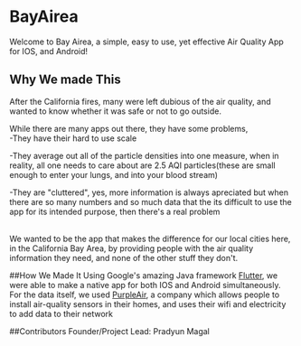 # BayAirea

Welcome to Bay Airea, a simple, easy to use, yet effective Air Quality App for IOS, and Android!
## Why We made This

After the California fires, many were left dubious of the air quality, and wanted to know whether it was safe or not to go outside.
<br />


While there are many apps out there, they have some problems,<br />
-They have their hard to use scale


-They average out all of the particle densities into one measure, when in reality, all one needs to care about are 2.5 AQI particles(these are small enough to enter your lungs, and into your blood stream)


-They are "cluttered", yes, more information is always apreciated but when there are so many numbers and so much data that the its difficult to use the app for its intended purpose, then there's a real problem



<br />
We wanted to be the app that makes the difference for our local cities here, in the California Bay Area, by providing people with the air quality information they need, and none of the other stuff they don't.



##How We Made It
Using Google's amazing Java framework <a href="flutter.io">Flutter</a>, we were able to make a native app for both IOS and Android simultaneously. For the data itself, we used <a href="purpleair.org">PurpleAir</a>, a company which allows people to install air-quality sensors in their homes, and uses their wifi and electricity to add data to their network
<br />



##Contributors
Founder/Project Lead: Pradyun Magal



